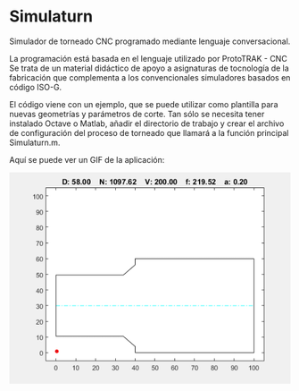 # Simulaturn
Simulador de torneado CNC programado mediante lenguaje conversacional.

La programación está basada en el lenguaje utilizado por ProtoTRAK - CNC
Se trata de un material didáctico de apoyo a asignaturas de tocnología de la fabricación
que complementa a los convencionales simuladores basados en código ISO-G.

El código viene con un ejemplo, que se puede utilizar como plantilla para nuevas geometrías y parámetros de corte.
Tan sólo se necesita tener instalado Octave o Matlab, añadir el directorio de trabajo y crear el archivo de configuración del proceso de torneado que llamará a la función principal Simulaturn.m.

Aquí se puede ver un GIF de la aplicación:


![alt tag](https://github.com/celuti/Simulaturn/blob/master/preview.gif)
